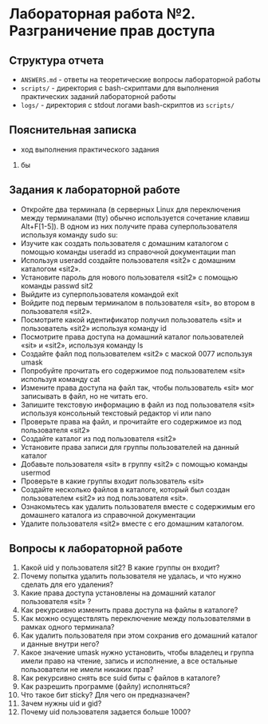 # Лабораторная работа №2. Разграничение прав доступа

## Структура отчета

* `ANSWERS.md` - ответы на теоретические вопросы лабораторной работы
* `scripts/`   - директория с bash-скриптами для выполнения практических заданий лабораторной работы
* `logs/`      - директория с stdout логами bash-скриптов из `scripts/`


## Пояснительная записка

* ход выполнения практического задания
1. бы

## Задания к лабораторной работе

* Откройте два терминала (в серверных Linux для переключения между терминалами (tty) обычно используется сочетание клавиш Alt+F[1-5]). В одном из них получите права суперпользователя используя команду sudo su:
* Изучите как создать пользователя с домашним каталогом с помощью команды useradd из справочной документации man
* Используя useradd создайте пользователя «sit2» c домашним каталогом «sit2».
* Установите пароль для нового пользователя «sit2» с помощью команды passwd sit2
* Выйдите из суперпользователя командой exit
* Войдите под первым терминалом в пользователя «sit», во втором в пользователя «sit2».
* Посмотрите какой идентификатор получил пользователь «sit» и пользователь «sit2» используя команду id
* Посмотрите права доступа на домашний каталог пользователей «sit» и «sit2», используя команду ls
* Создайте файл под пользователем «sit2» с маской 0077 используя umask
* Попробуйте прочитать его содержимое под пользователем «sit» используя команду cat
* Измените права доступа на файл так, чтобы пользователь «sit» мог записывать в файл, но не читать его.
* Запишите текстовую информацию в файл из под пользователя «sit» используя консольный текстовый редактор vi или nano
* Проверьте права на файл, и прочитайте его содержимое из под пользователя «sit2»
* Создайте каталог из под пользователя «sit2»
* Установите права записи для группы пользователей на данный каталог
* Добавьте пользователя «sit» в группу «sit2» с помощью команды usermod
* Проверьте в какие группы входит пользователь «sit»
* Создайте несколько файлов в каталоге, который был создан пользователем «sit2» из под пользователя «sit».
* Ознакомьтесь как удалить пользователя вместе с содержимым его домашнего каталога из справочной документации
* Удалите пользователя «sit2» вместе с его домашним каталогом.

## Вопросы к лабораторной работе

1. Какой uid у пользователя sit2? В какие группы он входит?
2. Почему попытка удалить пользователя не удалась, и что нужно сделать для его удаления?
3. Какие права доступа установлены на домашний каталог пользователя «sit» ?
4. Как рекурсивно изменить права доступа на файлы в каталоге?
5. Как можно осуществлять переключение между пользователями в рамках одного терминала?
6. Как удалить пользователя при этом сохранив его домашний каталог и данные внутри него?
7. Какое значение umask нужно установить, чтобы владелец и группа имели право на чтение, запись и исполнение, а все остальные пользователи не имели никаких прав?
8. Как рекурсивно снять все suid биты с файлов в каталоге?
9. Как разрешить программе (файлу) исполняться?
10. Что такое бит sticky? Для чего он предназначен?
11. Зачем нужны uid и gid?
12. Почему uid пользователя задается больше 1000?
